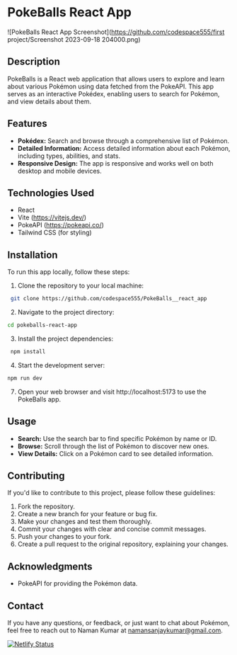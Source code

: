 # PokeBalls React App

![PokeBalls React App Screenshot](https://github.com/codespace555/first project/Screenshot 2023-09-18 204000.png)

## Description

PokeBalls is a React web application that allows users to explore and learn about various Pokémon using data fetched from the PokeAPI. This app serves as an interactive Pokédex, enabling users to search for Pokémon, and view details about them.

## Features

- **Pokédex:** Search and browse through a comprehensive list of Pokémon.
- **Detailed Information:** Access detailed information about each Pokémon, including types, abilities, and stats.
- **Responsive Design:** The app is responsive and works well on both desktop and mobile devices.

## Technologies Used

- React
- Vite (https://vitejs.dev/)
- PokeAPI (https://pokeapi.co/)
- Tailwind CSS (for styling)


## Installation

To run this app locally, follow these steps:

1. Clone the repository to your local machine:
```bash
 git clone https://github.com/codespace555/PokeBalls__react_app
```
2. Navigate to the project directory:
 ```bash
cd pokeballs-react-app
```
3. Install the project dependencies:
```bash
 npm install
```
4. Start the development server:
 ```bash
npm run dev
```
7. Open your web browser and visit http://localhost:5173 to use the PokeBalls app.

## Usage

- **Search:** Use the search bar to find specific Pokémon by name or ID.
- **Browse:** Scroll through the list of Pokémon to discover new ones.
- **View Details:** Click on a Pokémon card to see detailed information.


## Contributing

If you'd like to contribute to this project, please follow these guidelines:

1. Fork the repository.
2. Create a new branch for your feature or bug fix.
3. Make your changes and test them thoroughly.
4. Commit your changes with clear and concise commit messages.
5. Push your changes to your fork.
6. Create a pull request to the original repository, explaining your changes.


## Acknowledgments

- PokeAPI for providing the Pokémon data.


## Contact

If you have any questions, or feedback, or just want to chat about Pokémon, feel free to reach out to Naman Kumar at namansanjaykumar@gmail.com.




   





































[![Netlify Status](https://api.netlify.com/api/v1/badges/762fa163-2141-40e0-b269-03d997f9ccf4/deploy-status)](https://app.netlify.com/sites/deluxe-mermaid-fd3b18/deploys)
